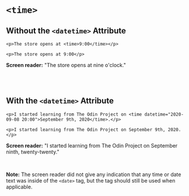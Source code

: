 # `<time>`

## Without the `<datetime>` Attribute

    <p>The store opens at <time>9:00</time></p>

    <p>The store opens at 9:00</p>

**Screen reader:** "The store opens at nine o'clock."

<br><br>

## With the `<datetime>` Attribute

    <p>I started learning from The Odin Project on <time datetime="2020-09-08 20:00">September 9th, 2020</time>.</p>

    <p>I started learning from The Odin Project on September 9th, 2020.</p>

**Screen reader:** "I started learning from The Odin Project on September ninth, twenty-twenty."

<br>

**Note:** The screen reader did not give any indication that any time or date text was inside of the `<date>` tag, but the tag should still be used when applicable.
